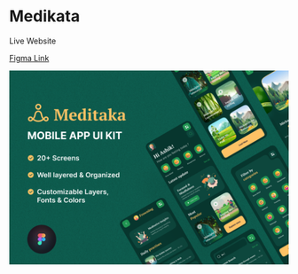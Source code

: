 # Medikata

<a href='https://medikata.vercel.app/'></a>Live Website</a>

<a href='https://ui8.net/designpicko/products/meditaka-mobile-app-ui-kit-for-meditation>'>Figma Link</a>

![demo](Cover.png)